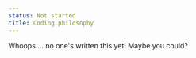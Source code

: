 ```yaml
---
status: Not started
title: Coding philosophy
---
```


Whoops.... no one's written this yet! Maybe you could?
